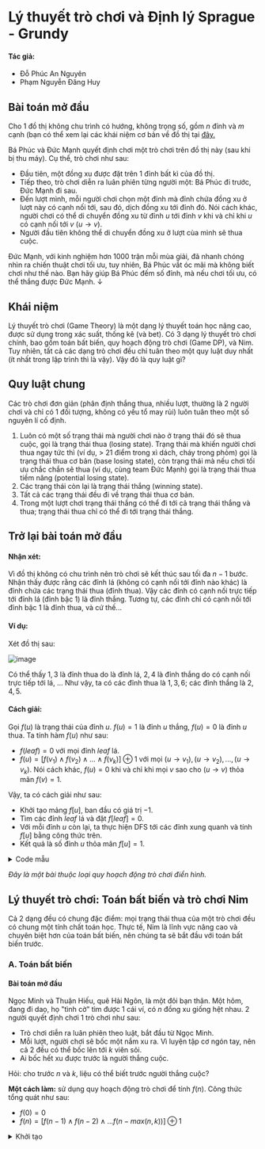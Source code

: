 # Lý thuyết trò chơi và Định lý Sprague - Grundy
#### Tác giả: 
- Đỗ Phúc An Nguyên
- Phạm Nguyễn Đăng Huy


## Bài toán mở đầu
Cho 1 đồ thị không chu trình có hướng, không trọng số, gồm $n$ đỉnh và $m$ cạnh (bạn có thể xem lại các khái niệm cơ bản về đồ thị tại [đây.](https://vi.wikipedia.org/wiki/Cây_(lý_thuyết_đồ_thị))

Bá Phúc và Đức Mạnh quyết định chơi một trò chơi trên đồ thị này (sau khi bị thu máy). Cụ thể, trò chơi như sau: 
- Đầu tiên, một đồng xu được đặt trên 1 đỉnh bất kì của đồ thị. 
- Tiếp theo, trò chơi diễn ra luân phiên từng người một: Bá Phúc đi trước, Đức Mạnh đi sau.
-  Đến lượt mình, mỗi người chơi chọn một đỉnh mà đỉnh chứa đồng xu ở lượt này có cạnh nối tới, sau đó, dịch đồng xu tới đỉnh đó. Nói cách khác, người chơi có thể di chuyển đồng xu từ đỉnh $u$ tới đỉnh $v$ khi và chỉ khi $u$ có cạnh nối tới $v$ ($u  \rightarrow v$).
- Người đầu tiên không thể di chuyển đồng xu ở lượt cùa mình sẽ thua cuộc.

Đức Mạnh, với kinh nghiệm hơn $1000$ trận mỗi mùa giải, đã nhanh chóng nhìn ra chiến thuật chơi tối ưu, tuy nhiên, Bá Phúc vắt óc mãi mà không biết chơi như thế nào. Bạn hãy giúp Bá Phúc đếm số đỉnh, mà nếu chơi tối ưu, có thể thắng được Đức Mạnh.
$\downarrow$


## Khái niệm
Lý thuyết trò chơi (Game Theory) là một dạng lý thuyết toán học nâng cao, được sử dụng trong xác suất, thống kê (và bet). Có 3 dạng lý thuyết trò chơi chính, bao gồm toán bất biến, quy hoạch động trò chơi (Game DP), và Nim. Tuy nhiên, tất cả các dạng trò chơi đều chỉ tuân theo một quy luật duy nhất (ít nhất trong lập trình thì là vậy). Vậy đó là quy luật gì?

## Quy luật chung
Các trò chơi đơn giản (phân định thắng thua, nhiều lượt, thường là 2 người chơi và chỉ có 1 đối tượng, không có yếu tổ may rủi) luôn tuân theo một số nguyên lí cố định.
1. Luôn có một số trạng thái mà người chơi nào ở trạng thái đó sẽ thua cuộc, gọi là trạng thái thua (losing state). Trạng thái mà khiến người chơi thua ngay tức thì (ví dụ, > 21 điểm trong xì dách, cháy trong phỏm) gọi là trạng thái thua cơ bản (base losing state), còn trạng thái mà nếu chơi tối ưu chắc chắn sẽ thua (ví dụ, cùng team Đức Mạnh) gọi là trạng thái thua tiềm năng (potential losing state).
2. Các trạng thái còn lại là trạng thái thắng (winning state). 
3. Tất cả các trạng thái đều đi về trạng thái thua cơ bản.
4. Trong một lượt chơi trạng thái thắng có thể đi tới cả trạng thái thắng và thua; trạng thái thua chỉ có thể đi tới trạng thái thắng.

## Trở lại bài toán mở đầu
#### Nhận xét:
Vì đồ thị không có chu trình nên trò chơi sẽ kết thúc sau tối đa $n - 1$ bước. Nhận thấy được rằng các đỉnh lá (không có cạnh nối tới đỉnh nào khác) là đỉnh chứa các trạng thái thua (đỉnh thua). Vậy các đỉnh có cạnh nối trực tiếp tới đỉnh lá (đỉnh bậc 1) là đỉnh thắng. Tương tự, các đỉnh chỉ có cạnh nối tới đỉnh bậc 1 là đỉnh thua, và cứ thế...

#### Ví dụ:
Xét đồ thị sau:

![image](https://github.com/user-attachments/assets/ce8603ee-b779-438d-be22-da4f1cc97f2d)

Có thể thấy $1, 3$ là đỉnh thua do là đỉnh lá, $2, 4$ là đỉnh thắng do có cạnh nối trực tiếp tới lá, ... Như vậy, ta có các đỉnh thua là $1, 3, 6$; các đỉnh thắng là $2, 4, 5$.


#### Cách giải:
Gọi $f(u)$ là trạng thái của đỉnh $u$. $f(u) = 1$ là đỉnh $u$ thắng, $f(u) = 0$ là đỉnh $u$ thua. Ta tính hàm $f(u)$ như sau:
- $f(leaf) = 0$ với mọi đỉnh $leaf$ lá.
- $f(u) = [f(v_1) \land f(v_2) \land ... \land f(v_k)] \oplus 1$ với mọi $(u \rightarrow v_1), (u \rightarrow v_2), ..., (u \rightarrow v_k)$.  Nói cách khác, $f(u) = 0$ khi và chỉ khi mọi $v$ sao cho $(u \rightarrow v)$ thỏa mãn $f(v) = 1$.

Vậy, ta có cách giải như sau:
- Khởi tạo mảng $f[u]$, ban đầu có giá trị $-1$. 
- Tìm các đỉnh $leaf$ lá và đặt $f[leaf] = 0$.
- Với mỗi đỉnh $u$ còn lại, ta thực hiện DFS tới các đỉnh xung quanh và tính $f[u]$ bằng công thức trên.
- Kết quả là số đỉnh $u$ thỏa mãn $f[u] = 1$.
<details>
<summary>Code mẫu</summary>
	
```cpp
//author: toberu
#include<bits/stdc++.h>
#define int long long
#define vi vector <int>
#define fastio ios_base::sync_with_stdio(0); cin.tie(0);
using namespace std;
const int N = 1e6 + 5;
int n, m, f[N], deg[N];
vi g[N];
void dfs(int u){
	f[u] = 1;
	for(int v : g[u]){
		if(f[v] == -1)dfs(v);
		f[u] &= f[v];
	}
	f[u] ^= 1;
}
signed main(){
	fastio;
	cin >> n >> m;
	for(int i = 1; i <= m; i++){
		int u, v; cin >> u >> v;
		g[u].push_back(v); deg[u]++;
	}
	fill(f + 1, f + 1 + n, -1);
	for(int i = 1; i <= n; i++)if(deg[i] == 0)f[i] = 0;
	for(int i = 1; i <= n; i++)if(f[i] == -1)dfs(i);
	cout << accumulate(f + 1, f + 1 + n, 0);
}
```

</details>
		
*Đây là một bài thuộc loại quy hoạch động trò chơi điển hình.*

## Lý thuyết trò chơi: Toán bất biến và trò chơi Nim
Cả 2 dạng đều có chung đặc điểm: mọi trạng thái thua của một trò chơi đều có chung một tính chất toán học. Thực tế, Nim là lĩnh vực nâng cao và chuyên biệt hơn của toán bất biến, nên chúng ta sẽ bắt đầu với toán bất biến trước.

### A. Toán bất biến

#### Bài toán mở đầu
Ngọc Minh và Thuận Hiếu, quê Hải Ngôn, là một đôi bạn thân. Một hôm, đang đi daọ, họ "tình cờ" tìm được 1 cái ví, có $n$ đồng xu giống hệt nhau. 2 người quyết định chơi 1 trò chơi như sau:
- Trò chơi diễn ra luân phiên theo luật, bắt đầu từ Ngọc Minh.
- Mỗi lượt, người chơi sẽ bốc một nắm xu ra. Vì luyện tập cơ ngón tay, nên cả 2 đều có thể bốc lên tới $k$ viên sỏi.
- Ai bốc hết xu được trước là người thắng cuộc.

Hỏi: cho trước $n$ và $k$, liệu có thể biết trước người thắng cuộc?

**Một cách làm:** sử dụng quy hoạch động trò chơi để tính $f(n)$. Công thức tổng quát như sau:
- $f(0) = 0$
- $f(n) = [f(n - 1) \land f(n - 2) \land ... f(n - max(n, k))] \oplus 1$
<details>
<summary>Khởi tạo</summary>
	
```cpp
int f[n + 1];
f[0] = 0;
for(int i = 1; i <= n; i++){
	f[i] = 1;
	for(int j = 1; j <= i, j <= k; j++)f[i] &= f[j];
	f[i] ^= 1;
}
cout << f[n];
```
 
</details>
